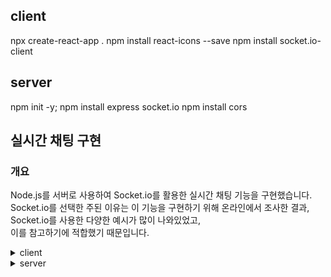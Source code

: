 ## client

npx create-react-app .
npm install react-icons --save
npm install socket.io-client

## server

npm init -y;
npm install express socket.io
npm install cors

## 실시간 채팅 구현

### 개요

Node.js를 서버로 사용하여 Socket.io를 활용한 실시간 채팅 기능을 구현했습니다.  
Socket.io를 선택한 주된 이유는 이 기능을 구현하기 위해 온라인에서 조사한 결과, Socket.io를 사용한 다양한 예시가 많이 나와있었고,  
이를 참고하기에 적합했기 때문입니다.

<details>
  <summary>client</summary>

### client

npm install socket.io-client

### 구현

client > components > contents > Chat.jsx

```js
// 소켓과 연결 : socket.io-client을 사용하여 서버와의 WebSocket 연결을 설정하여 데이터를 주고받도록 함
const socket = io("http://localhost:5051");

// 데이터 저장 변수
const [message, setMessage] = useState("");
const [chat, setChat] = useState([]);
const user = useSelector((state) => state.user); // redux를 사용하여 유저정보를 불러옴

// 채팅 메세지 수신 설정 : socket.on('chat message', callback)을 사용하여 'chat message'
// 이벤트 리스너를 설정합니다. 받은 메세지는 setChat 함수를 통해 chat 배열 상태에 추가되며, 이것은 UI에 표시됩니다.
useEffect(() => {
  socket.on("chat message", (msg) => {
    setChat((prevChat) => [...prevChat, msg]);
  });
  return () => socket.off("chat message");
}, []);

// 이전 채팅 불러오기 : 새로고침을 하면 기존 채팅이 사라져서 loadMessages 함수를 호출하여
// 서버에서 이전 채팅 메시지를 불러옵니다. loadMessages는 fetch를 사용해 서버의 /api/chat/getMessages
// 엔드포인트로부터 이전 채팅 메시지를 가져옵니다.
useEffect(() => {
  const loadMessages = async () => {
    try {
      const response = await fetch(
        "http://localhost:5051/api/chat/getMessages"
      );
      const data = await response.json();
      setChat(data);
    } catch (error) {
      console.error("Failed to load messages", error);
    }
  };
  loadMessages();
}, []);

// 메세지 전송 : sendMessage함수를 정의하여 메세지를 전송합니다.
// 전송하는 데이터는 messageData로 username, message, photoURL을 포함하고 있습니다.
// socket.emit을 통해 데이터가 서버로 전송됩니다.
const sendMessage = (e) => {
  e.preventDefault();
  console.log("Current user:", user);

  if (message !== "") {
    const messageData = {
      username: user.displayName,
      message: message,
      photoURL: user.photoURL,
    };
    socket.emit("chat message", messageData);
    setMessage("");
  }
};
```

</details>
<details>
<summary>server</summary>

### server

npm install express socket.io

server > index.js

```js
// CORS를 설정 후 서버에 Socket.IO를 연결, localhost:3000에서 실행되는 클라이언트 애플리케이션이
// localhost:5051에서 호스팅되는 서버에 접근할 수 있게 합니다. 해당 과정이 없으면 CORS에러가 발생
app.use(
  cors({
    origin: "http://localhost:3000",
    methods: ["GET", "POST"],
  })
);

const server = http.createServer(app);

const io = new Server(server, {
  cors: {
    origin: "http://localhost:3000",
    methods: ["GET", "POST"],
  },
});

// 채팅 메세지 이벤트 처리 : client로 부터 메세지를 수신할 때마다 실행되는 소스로 msg에는 client에서 보낸 정보가 들어있습니다.
// 데이터가 다 들어오기 전에 실행되는 것을 방지하기위해 async / await을 사용하여 비동기적으로 실행하도록 하였습니다.
// 혹시모를 에러를 찾기위해 try와 catch를 사용하여 에러의 이유를 파악하기 쉽게 하였습니다.
io.on("connection", (socket) => {
  socket.on("disconnect", () => {});
  socket.on("chat message", async (msg) => {
    try {
      const newMessage = new Message({
        username: msg.username,
        message: msg.message,
        photoURL: msg.photoURL,
      });
      await newMessage.save();
      io.emit("chat message", newMessage);
    } catch (error) {
      console.error("Message save error", error);
    }
  });
});
```

server > router > chat.js

```js
// 메세지 저장 : client에서 받은 req.body를 db에 저장
router.post("/message", async (req, res) => {
  try {
    const newMessage = new Message(req.body);
    await newMessage.save();
    res.status(201).send(newMessage);
  } catch (err) {
    res.status(500).send(err);
  }
});

// 메세지 불러오기 : db에 저장된 데이터를 find를 사용하여 찾고, sort를 사용하여 오름차순으로 정렬
router.get("/getMessages", async (req, res) => {
  try {
    const messages = await Message.find().sort({ timestamp: 1 });
    res.status(200).json(messages);
  } catch (error) {
    res.status(500).json({ error: error.message });
  }
});
```

</details>
